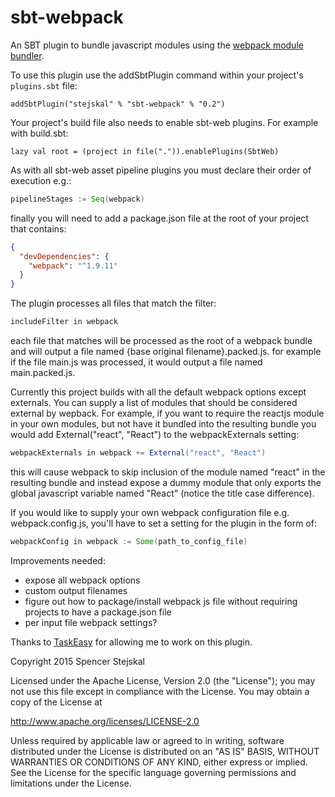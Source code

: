 sbt-webpack
==========

An SBT plugin to bundle javascript modules using the [webpack module bundler](http://webpack.github.io/).

To use this plugin use the addSbtPlugin command within your project's `plugins.sbt` file:

    addSbtPlugin("stejskal" % "sbt-webpack" % "0.2")

Your project's build file also needs to enable sbt-web plugins. For example with build.sbt:

    lazy val root = (project in file(".")).enablePlugins(SbtWeb)

As with all sbt-web asset pipeline plugins you must declare their order of execution e.g.:
```scala
pipelineStages := Seq(webpack)
```

finally you will need to add a package.json file at the root of your project that contains:
```json
{
  "devDependencies": {
    "webpack": "^1.9.11"
  }
}
```

The plugin processes all files that match the filter:
```scala
includeFilter in webpack
```

each file that matches will be processed as the root of a webpack bundle and will output a file named
{base original filename}.packed.js.  for example if the file main.js was processed, it would output a file
named main.packed.js.

Currently this project builds with all the default webpack options except externals.  You can
supply a list of modules that should be considered external by wepback.  For example, if you want to require
the reactjs module in your own modules, but not have it bundled into the resulting bundle you would add
External("react", "React") to the webpackExternals setting:

```scala
webpackExternals in webpack += External("react", "React")
```

this will cause webpack to skip inclusion of the module named "react" in the resulting bundle and instead
expose a dummy module that only exports the global javascript variable named "React" (notice the title case difference).

If you would like to supply your own webpack configuration file e.g. webpack.config.js, you'll have to set a setting for the plugin in the form of: 

```scala 
webpackConfig in webpack := Some(path_to_config_file)
```

Improvements needed:
* expose all webpack options
* custom output filenames
* figure out how to package/install webpack js file without requiring projects to have a package.json file
* per input file webpack settings?

Thanks to [TaskEasy](https://www.taskeasy.com/) for allowing me to work on this plugin.

Copyright 2015 Spencer Stejskal

Licensed under the Apache License, Version 2.0 (the "License");
you may not use this file except in compliance with the License.
You may obtain a copy of the License at

 http://www.apache.org/licenses/LICENSE-2.0

Unless required by applicable law or agreed to in writing, software
distributed under the License is distributed on an "AS IS" BASIS,
WITHOUT WARRANTIES OR CONDITIONS OF ANY KIND, either express or implied.
See the License for the specific language governing permissions and
limitations under the License.
